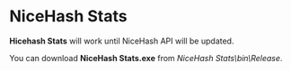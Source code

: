# NiceHash Stats

**Hicehash Stats** will work until NiceHash API will be updated.

You can download **NiceHash Stats.exe** from *NiceHash Stats\bin\Release*.
